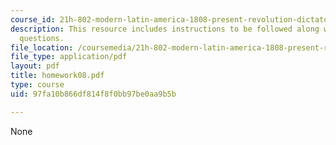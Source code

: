 ```yaml
---
course_id: 21h-802-modern-latin-america-1808-present-revolution-dictatorship-democracy-spring-2005
description: This resource includes instructions to be followed along with the homework
  questions.
file_location: /coursemedia/21h-802-modern-latin-america-1808-present-revolution-dictatorship-democracy-spring-2005/97fa10b866df814f8f0bb97be0aa9b5b_homework08.pdf
file_type: application/pdf
layout: pdf
title: homework08.pdf
type: course
uid: 97fa10b866df814f8f0bb97be0aa9b5b

---
```

None